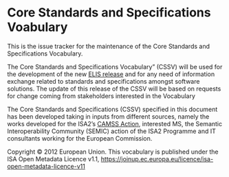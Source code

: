 # Core Standards and Specifications Voabulary

This is the issue tracker for the maintenance of the Core Standards and Specifications Vocabulary.

The Core Standards and Specifications Vocabulary” (CSSV) will be used for the development of the new [ELIS release](https://joinup.ec.europa.eu/solution/elis) and for any need of information exchange related to standards and specifications amongst software solutions. The update of this release of the CSSV will be based on requests for change coming from stakeholders interested in the Vocabulary

The Core Standards and Specifications (CSSV) specified in this document has been developed taking in inputs from different sources, namely the works developed for the ISA2’s [CAMSS Action](https://joinup.ec.europa.eu/collection/common-assessment-method-standards-and-specifications-camss/about), interested MS, the Semantic Interoperability Community (SEMIC) action of the ISA2 Programme and IT consultants working for the European Commission.

Copyright © 2012 European Union. This vocabulary is published under the ISA Open Metadata Licence v1.1, https://joinup.ec.europa.eu/licence/isa-open-metadata-licence-v11


